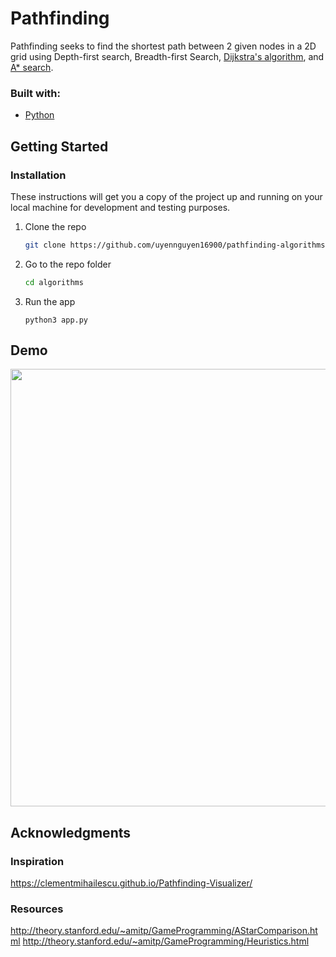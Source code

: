 # Pathfinding

Pathfinding seeks to find the shortest path between 2 given nodes in a 2D grid using Depth-first search, Breadth-first Search, [Dijkstra's algorithm](https://en.wikipedia.org/wiki/Dijkstra%27s_algorithm#Algorithm), and [A\* search](https://en.wikipedia.org/wiki/A*_search_algorithm).

### Built with:

- [Python](https://docs.python.org/3/)

## Getting Started

### Installation

These instructions will get you a copy of the project up and running on your local machine for development and testing purposes.

1. Clone the repo
   ```sh
   git clone https://github.com/uyennguyen16900/pathfinding-algorithms.git
   ```
2. Go to the repo folder
   ```sh
   cd algorithms
   ```
3. Run the app
   ```JS
   python3 app.py
   ```

## Demo

<img src="public/demo.gif" width=700>

## Acknowledgments

### Inspiration

https://clementmihailescu.github.io/Pathfinding-Visualizer/

### Resources

http://theory.stanford.edu/~amitp/GameProgramming/AStarComparison.html
http://theory.stanford.edu/~amitp/GameProgramming/Heuristics.html
